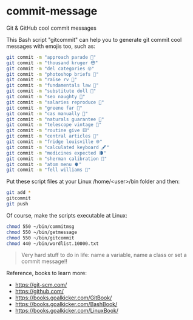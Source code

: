 # commit-message
Git &amp; GitHub cool commit messages

This Bash script "gitcommit" can help you to generate git commit cool messages with emojis too, such as:

```bash
git commit -m "approach parade 👒"
git commit -m "thousand kruger 😳"
git commit -m "del categories 🤓"
git commit -m "photoshop briefs 🌸"
git commit -m "raise rv 🧼"
git commit -m "fundamentals law 🦹"
git commit -m "substitute doll 🐓"
git commit -m "seo naughty 📇"
git commit -m "salaries reproduce 👃"
git commit -m "greene far 👞"
git commit -m "cas manually 🍺"
git commit -m "naturals guarantee 🏥"
git commit -m "telescope vintage 🐛"
git commit -m "routine give 🟨"
git commit -m "central articles 🐣"
git commit -m "fridge louisville 🌐"
git commit -m "calculated keyboard 🖋"
git commit -m "medicines expected 🌘"
git commit -m "sherman calibration 🌄"
git commit -m "atom menu 🫀"
git commit -m "fell williams 👚"
```


Put these script files at your Linux /home/&lt;user&gt;/bin folder and then:

```bash
git add *
gitcommit
git push
```

Of course, make the scripts executable at Linux:

```bash
chmod 550 ~/bin/commitmsg
chmod 550 ~/bin/getmessage
chmod 550 ~/bin/gitcommit
chmod 440 ~/bin/wordlist.10000.txt
```

> Very hard stuff to do in life: name a variable, name a class or set a commit message!!

Reference, books to learn more:
- https://git-scm.com/
- https://github.com/
- https://books.goalkicker.com/GitBook/
- https://books.goalkicker.com/BashBook/
- https://books.goalkicker.com/LinuxBook/
